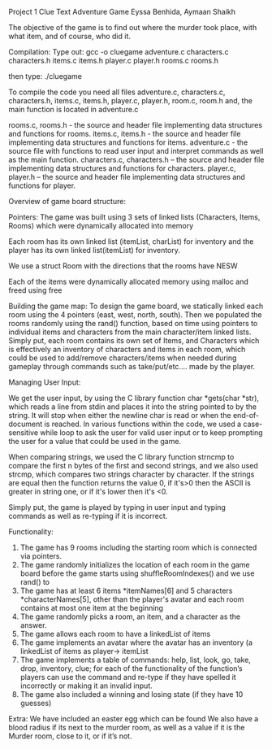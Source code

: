 Project 1 Clue Text Adventure Game Eyssa Benhida, Aymaan Shaikh

The objective of the game is to find out where the murder took place, with what item, and of course, who did it.

Compilation:
Type out: gcc -o cluegame adventure.c characters.c characters.h items.c items.h player.c player.h rooms.c rooms.h

then type: ./cluegame

To compile the code you need all files adventure.c, characters.c, characters.h, items.c, items.h, player.c, player.h, room.c, room.h and, the main function is located in adventure.c 

rooms.c, rooms.h - the source and header file implementing data structures and functions for rooms.
items.c, items.h - the source and header file implementing data structures and functions for items.
adventure.c - the source file with functions to read user input and interpret commands as well as the main function.
characters.c, characters.h – the source and header file implementing data structures and functions for characters.
player.c, player.h – the source and header file implementing data structures and functions for player.

Overview of game board structure:

Pointers:
The game was built using 3 sets of linked lists (Characters, Items, Rooms) which were dynamically allocated into memory
    
Each room has its own linked list (itemList, charList) for inventory and the player has its own linked list(itemList) for inventory.

We use a struct Room with the directions that the rooms have NESW

Each of the items were dynamically allocated memory using malloc and freed using free

Building the game map:
To design the game board, we statically linked each room using the 4 pointers (east, west, north, south). Then we populated the rooms randomly using the rand() function, based on time using pointers to individual items and characters from the main character/item linked lists. 
Simply put, each room contains its own set of Items, and Characters which is effectively an inventory of characters and items in each room, which could be used to add/remove characters/items when needed during gameplay through commands such as take/put/etc.… made by the player.

Managing User Input:

We get the user input, by using the C library function char *gets(char *str), which reads a line from stdin and places it into the string pointed to by the string. It will stop when either the newline char is read or when the end-of-document is reached. In various functions within the code, we used a case-sensitive while loop to ask the user for valid user input or to keep prompting the user for a value that could be used in the game.

When comparing strings, we used the C library function strncmp to compare the first n bytes of the first and second strings, and we also used strcmp, which compares two strings character by character. If the strings are equal then the function returns the value 0, if it's>0 then the ASCII is greater in string one, or if it's lower then it's <0.

Simply put, the game is played by typing in user input and typing commands as well as re-typing if it is incorrect.

Functionality:
1.	The game has 9 rooms including the starting room which is connected via pointers.
2.	The game randomly initializes the location of each room in the game board before the game starts using shuffleRoomIndexes() and we use rand() to 
3.	The game has at least 6 items *itemNames[6] and 5 characters *characterNames[5], other than the player's avatar and each room contains at most one item at the beginning
4.	The game randomly picks a room, an item, and a character as the answer.
5.	The game allows each room to have a linkedList of items
6.	The game implements an avatar where the avatar has an inventory (a linkedList of items as player-> itemList
7.	The game implements a table of commands: help, list, look, go, take, drop, inventory, clue; for each of the functionality of the function’s players can use the command and re-type if they have spelled it incorrectly or making it an invalid input.
8.	The game also included a winning and losing state (if they have 10 guesses)


Extra:
We have included an easter egg which can be found
We also have a blood radius if its next to the murder room, as well as a value if it is the Murder room, close to it, or if it’s not.
